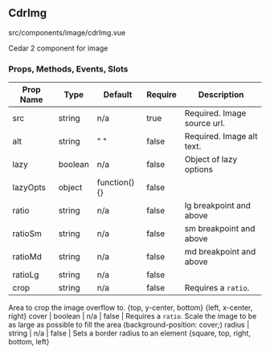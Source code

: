 ## CdrImg


src/components/image/cdrImg.vue


Cedar 2 component for image

### Props, Methods, Events, Slots

Prop Name | Type | Default | Require | Description
--- | --- | --- | --- | ---
src | string | n/a | true | Required. Image source url.
alt | string | " " | false | Required. Image alt text.
lazy | boolean | n/a | false | Object of lazy options
lazyOpts | object | function() {} | false | 
ratio | string | n/a | false | lg breakpoint and above
ratioSm | string | n/a | false | sm breakpoint and above
ratioMd | string | n/a | false | md breakpoint and above
ratioLg | string | n/a | false | 
crop | string | n/a | false | Requires a `ratio`.
Area to crop the image overflow to.
{top, y-center, bottom} {left, x-center, right}
cover | boolean | n/a | false | Requires a `ratio`.
Scale the image to be as large as possible to fill the area (background-position: cover;)
radius | string | n/a | false | Sets a border radius to an element {square, top, right, bottom, left}
